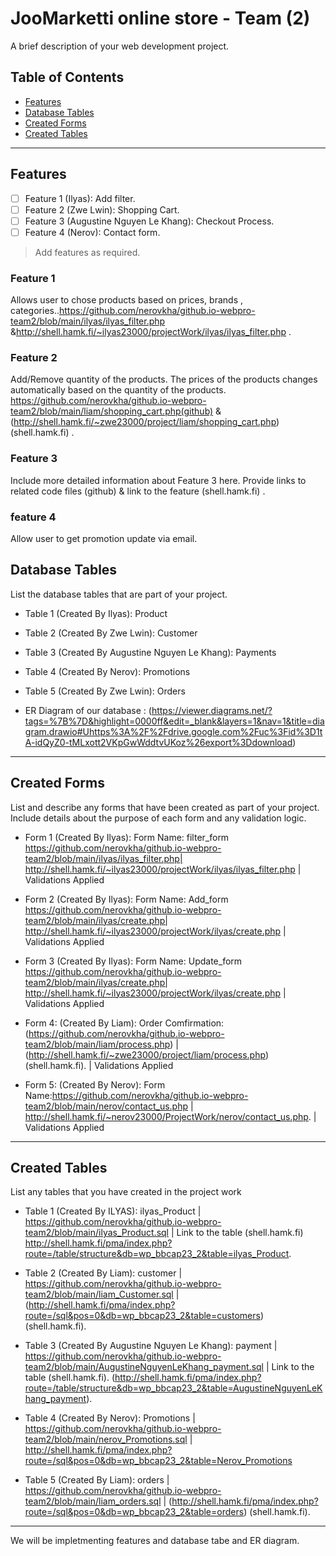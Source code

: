 # JooMarketti online store - Team (2)

A brief description of your web development project.

## Table of Contents

- [Features](#features)
- [Database Tables](#database-tables)
- [Created Forms](#created-forms)
- [Created Tables](#created-tables)

---

## Features

- [ ] Feature 1 (Ilyas): Add filter.
- [ ] Feature 2 (Zwe Lwin): Shopping Cart.
- [ ] Feature 3 (Augustine Nguyen Le Khang): Checkout Process.
- [ ] Feature 4 (Nerov): Contact form.

> Add features as required.

### Feature 1

Allows user to chose products based on prices, brands , categories..https://github.com/nerovkha/github.io-webpro-team2/blob/main/ilyas/ilyas_filter.php &http://shell.hamk.fi/~ilyas23000/projectWork/ilyas/ilyas_filter.php .

### Feature 2

Add/Remove quantity of the products.
The prices of the products changes automatically based on the quantity of the products.
https://github.com/nerovkha/github.io-webpro-team2/blob/main/liam/shopping_cart.php(github) & (http://shell.hamk.fi/~zwe23000/project/liam/shopping_cart.php)(shell.hamk.fi) .

### Feature 3

Include more detailed information about Feature 3 here. Provide links to related code files (github) & link to the feature (shell.hamk.fi) .

### feature 4

Allow user to get promotion update via email.

## Database Tables

List the database tables that are part of your project.

- Table 1 (Created By Ilyas): Product
- Table 2 (Created By Zwe Lwin): Customer
- Table 3 (Created By Augustine Nguyen Le Khang): Payments
- Table 4 (Created By Nerov): Promotions
- Table 5 (Created By Zwe Lwin): Orders

- ER Diagram of our database : (https://viewer.diagrams.net/?tags=%7B%7D&highlight=0000ff&edit=_blank&layers=1&nav=1&title=diagram.drawio#Uhttps%3A%2F%2Fdrive.google.com%2Fuc%3Fid%3D1tA-idQyZ0-tMLxott2VKpGwWddtvUKoz%26export%3Ddownload)

---

## Created Forms

List and describe any forms that have been created as part of your project. Include details about the purpose of each form and any validation logic.

- Form 1 (Created By Ilyas): Form Name: filter_form https://github.com/nerovkha/github.io-webpro-team2/blob/main/ilyas/ilyas_filter.php| http://shell.hamk.fi/~ilyas23000/projectWork/ilyas/ilyas_filter.php | Validations Applied

- Form 2 (Created By Ilyas): Form Name: Add_form https://github.com/nerovkha/github.io-webpro-team2/blob/main/ilyas/create.php| http://shell.hamk.fi/~ilyas23000/projectWork/ilyas/create.php | Validations Applied

- Form 3 (Created By Ilyas): Form Name: Update_form https://github.com/nerovkha/github.io-webpro-team2/blob/main/ilyas/create.php| http://shell.hamk.fi/~ilyas23000/projectWork/ilyas/create.php | Validations Applied

- Form 4: (Created By Liam): Order Comfirmation: (https://github.com/nerovkha/github.io-webpro-team2/blob/main/liam/process.php) | (http://shell.hamk.fi/~zwe23000/project/liam/process.php) (shell.hamk.fi). | Validations Applied

- Form 5: (Created By Nerov): Form Name:https://github.com/nerovkha/github.io-webpro-team2/blob/main/nerov/contact_us.php | http://shell.hamk.fi/~nerov23000/ProjectWork/nerov/contact_us.php. | Validations Applied

---

## Created Tables

List any tables that you have created in the project work

- Table 1 (Created By ILYAS): ilyas_Product | https://github.com/nerovkha/github.io-webpro-team2/blob/main/ilyas_Product.sql | Link to the table (shell.hamk.fi) http://shell.hamk.fi/pma/index.php?route=/table/structure&db=wp_bbcap23_2&table=ilyas_Product.

- Table 2 (Created By Liam): customer | https://github.com/nerovkha/github.io-webpro-team2/blob/main/liam_Customer.sql | (http://shell.hamk.fi/pma/index.php?route=/sql&pos=0&db=wp_bbcap23_2&table=customers) (shell.hamk.fi).

- Table 3 (Created By Augustine Nguyen Le Khang): payment | https://github.com/nerovkha/github.io-webpro-team2/blob/main/AugustineNguyenLeKhang_payment.sql | Link to the table (shell.hamk.fi). (http://shell.hamk.fi/pma/index.php?route=/table/structure&db=wp_bbcap23_2&table=AugustineNguyenLeKhang_payment).

- Table 4 (Created By Nerov): Promotions | https://github.com/nerovkha/github.io-webpro-team2/blob/main/nerov_Promotions.sql | http://shell.hamk.fi/pma/index.php?route=/sql&pos=0&db=wp_bbcap23_2&table=Nerov_Promotions

- Table 5 (Created By Liam): orders | https://github.com/nerovkha/github.io-webpro-team2/blob/main/liam_orders.sql | (http://shell.hamk.fi/pma/index.php?route=/sql&pos=0&db=wp_bbcap23_2&table=orders) (shell.hamk.fi).



---

We will be impletmenting features and database tabe and ER diagram.
